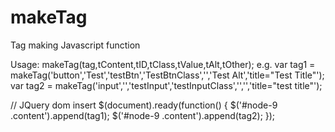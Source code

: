 makeTag
=======

Tag making Javascript function

Usage:
makeTag(tag,tContent,tID,tClass,tValue,tAlt,tOther);
e.g. var tag1 = makeTag('button','Test','testBtn','TestBtnClass','','Test Alt','title="Test Title"');
var tag2 = makeTag('input','','testInput','testInputClass','','','title="test title"');

// JQuery dom insert
$(document).ready(function() {
$('#node-9 .content').append(tag1);
$('#node-9 .content').append(tag2);
});
